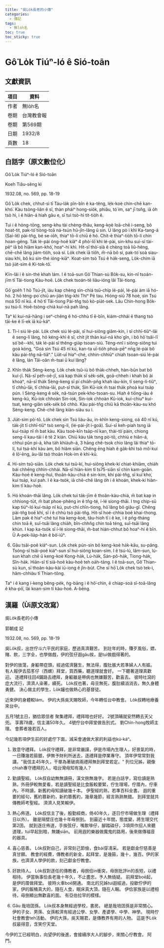 ```yaml
---
title: "吳Lo̍k長老的小傳"
categories:
  - 傳記
tags:
  - 無lo̍h名
toc: true
toc_sticky: true
---
```


# Gô͘ Lo̍k Tiúⁿ-ló ê Sió-toān

## 文獻資訊

| 項目 | 資料 |
|---|---|
| 作者 | 無lo̍h名 |
| 卷期 | 台灣教會報 |
| 卷期 | 第569期 |
| 日期 | 1932/8 |
| 頁數 | 18 |

## 白話字（原文數位化）

Gô͘ Lo̍k Tiúⁿ-ló ê Sió-toān

Koeh Tiâu-sêng kì

1932.08, no. 569, pp. 18-19

Gô͘ Lo̍k chek, chhut-sì tī Táu-la̍k pîn-bîn ê ka-têng, le̍k-koè chin-chē kan-khó͘. Kàu tsòng-liân ê sî, thàn pháiⁿ hong-sio̍k, phiâu, tó͘ ím, saⁿ jī tsn̂g, iā o̍h tsò hì, i ê hiân-á hiah gâu e, sī tuì tsò-hì tit-tio̍h ê.

Tuì i ê hòng-tōng, seng-khu tài chèng-thâu, keng-koè loā-chē i-seng, bô hoat-tit, pak-tó͘ tiòng-toā ná-tsún hū-jîn-lâng ū sin. Ū lâng pò i khì Ka-tang-á (Sai-lê) pài-tn̂g, bé se-io̍h, thiaⁿ tō-lí chiū ē hó. Chi̍t-ē thiaⁿ-tio̍h tō-lí chin hoan-gêng. Ta̍k lé-pài óng-hoê kiâⁿ 4 phò͘-lō͘ khì lé-pài, sin-khu sui-sī tài-pēⁿ iā bô hiâm kan-khó͘, hoaⁿ-hí khì. Hit-sî thò͘-sià ê chèng toā liû-hêng, chē-chē lâng jiám-tio̍h, soà sí. Lo̍k chek iā tio̍h, m̄-nā bô sí, pak-tó͘ soà siau-siau khì, bô kú sin-thé ióng-kiāⁿ. Koat-sim tsò Tsú ê ha̍k-seng, Lo̍k-chím iā tsò jia̍t-sim ê Ki-tok-tô͘.

Kīn-lâi i ê sin-thé khah lám. I ê toā-sun Gô͘ Thian-sù Bo̍k-su, kin-nî tsoán-jīm tī Tâi-tiong Kàu-hoē. Lo̍k chek tsoán-tē liâu-ióng lâi Tâi-tiong.

Gō͘ goe̍h 1 hō Tsú-ji̍t, iáu kap chèng sìn-chiá tsū-chi̍p lé-pài, lé-pài àm iā hó-hó. 2 hō téng-po͘ chiū an-jiân tńg-khì Thiⁿ Pē tau. Hióng-siū 78 hoè, sìn Tsú moá 50 nî kú. 4 hō tī Tâi-tiong Pài-tn̂g tsò kò-pia̍t-sek. Lâu Chìn-hong Bo̍k-su tsú-lí. Hoē-tsòng-chiá kuí-nā pah lâng.

Taⁿ kì kuí-nā-hāng i seⁿ-chêng ê hó-chhù tī ē-bīn, kiám-chhái ē thang tsò tāi-ke ê lī-ek iā kú-káⁿ.

1. Tì-ì siú lé-pài. Lo̍k chek siú lé-pài, sī hui-siông giâm-kín, i sī chhī-tiûⁿ-lāi ê seng-lí lâng, hó kéng-khì ê sî, chi̍t ji̍t thàn kuí-nā kho͘ gîn, i bô hō͘ tsâi-lī só͘ bê--khì, ta̍k lé-pài sī thêng-gia̍p tsoan-siú. Téng-nnî i siông-siông tuì goá kóng, "Goá sìn Tsú 45 nî kú, kan-ta uī-tio̍h phoà-pēⁿ nn̄g lé-pài bô kàu pài-tn̂g nā-tiāⁿ." Lia̍t-uī hiaⁿ-ché, chhin-chhiūⁿ chiah tsoan-siú lé-pài ê lâng, lán Tâi-oân m̄-tsai ū kuí lâng?

2. Khîn tha̍k Sèng-keng. Lo̍k chek tsū-iù bô tha̍k-chheh, hàn-bûn bat bô kuí-jī. Nā-sī pe̍h-oē-jī, siá kap tha̍k sī se̍k-se̍k, goā-chheh i khah bô ài khoàⁿ, nā-sī tha̍k Sèng-keng sī pí chia̍h-pn̄g khah iàu-kín, tī seng-lí-tiûⁿ, tī chhù-lāi, tī chhia-lāi, put-sî tha̍k, Sin Kū-iok m̄ tsai tha̍k phoà kuí tsa̍p pún. I Sèng-keng ê se̍k, nâ-tsún pek-kho-tsoan-su. Hiah ê tiōng-iàu ê keng-kù, Kū-iok chhoàn Sin-iok, Sin-iok chhoàn Kū-iok, kuí-chiuⁿ kuí-tsat, keng-giân se̍k-se̍k bô chhò. Kàu pài-tn̂g chiū kā thoân-kàu-su khó Sèng-keng. Chē-chē lâng kiàn-siàu su i.

3. Jia̍t-sim pò͘-tō. Lo̍k chek sìn Tsú liáu-āu, in-khîn keng-siong, oá 40 nî kú, ta̍k-ji̍t tī chhī-tiûⁿ tsò seng-lí, (lé-pài-ji̍t í-goā). Sui-sī keh-piah tsng iā kuí-tsa̍p nî m̄ bat kàu. Kàu tsoè-kīn tsa̍p-nî kan, thài-tō͘ pàin, chiong seng-lí kau-tāi i ê tē 2 kián. Chiū kàu ta̍k tsng pò͘-tō, chhiú e hiân-á, chhuì pûn pi-á, kha ta̍h khia̍uh-á, 3 hāng chê-tsok chio lâng lâi thiaⁿ tō-lí, tuì tsá-khí kàu àm, bô hiâm siān. Chêng ēng hiah ê ga̍k-khì tsò mô͘-kuí ê lō͘-ēng, āu-lâi tsò thoân Hok-im ê khì-kū.

4. Hí-sim tsû-siān. Lo̍k chek tuì tsū-kí, hui-siông khek-kí chiat-khiām, chia̍h bái chhēng chhìn-chhái. Nā-sī hiàn-kim tī ts75-siān sī chin kam-goān. Kàu-hoē ê keng-huì, thoân-kàu-chiá ê sin-kim, khí pài-tn̂g, sī kuí kho͘, kuí tsa̍p, kuí pah. I ê ka-tso̍k, iā chē-chē lâng o̍h i ê khoán, khek-kí hiàn-kim tī kàu-hoē.

5. Hó khoán-thāi lâng. Lo̍k chek tuì ta̍k-jīm ê thoân-kàu-chiá, m̄ bat kap in chhiong-tu̍t, m̄ bat phoe-phêng in ê tn̂g-té, í-lé siong-thāi. I tng chip-sū kap tiúⁿ-ló kuí-tsa̍p nî kú, put-chí chīn-tiong, hō͘ lâng bô giâu-gî. Chêng pài-tn̂g boē khí, sī i ê chhù tsò pài-tn̂g. Hit-sî hoé-chhia boē khai-thong. Lâm pak ê hiaⁿ-ché tuì hia keng-koè, tâu-hioh tī i ê ke, i ê pn̄g-tháng chin toā ê, suî-tsāi lâng chia̍h, bîn-chhn̂g chin toā téng, suî-tsāi lâng khùn. I kap ka-tso̍k sī í-lé siong-thāi, m̄-bat hián-chhut bô hoaⁿ-hí ê bīn. Ū A-pek-lia̍p-hán ê bô͘-iūⁿ.

6. Gâu tsâi-poê kiáⁿ-sun. Lo̍k chek pún-sin bô keng-koè ha̍k-kāu, su-pâng. Tsóng-sī tsâi-poê kiáⁿ-sun sī hui-siông koan-sim. I ê tsú-lú, lâm-sun, lú-sun khah chē ū keng-koè Kong-ha̍k, Lú-ha̍k, Sán-pô-ha̍k, Tiong-ha̍k, Sîn-ha̍k. Hiān-sî tī siā-hoē kàu-hoē teh oa̍h-tāng. I ê toā-sun, Gô͘ Thian-sù kun, sī thoân-kàu-kài iú-iong ê jîn-bu̍t. Che sī hō͘ Lo̍k chek tsò tek-ì, hâm-chhiàu tī Thian-tông.

Taⁿ i ê kang í-keng bêng-pe̍k, ǹg-bāng i ê hō͘-chìn, ē chiap-soà sī-toā-lâng ê kha-pō͘, lâi koan-sim tī kàu-hoē. A-bēng.

## 漢羅（Ùi原文改寫）

吳Lo̍k長老的小傳

郭朝成 記

1932.08, no. 569, pp. 18-19

吳Lo̍k叔，出世佇斗六平民的家庭，歷過真濟艱苦。 到壯年的時，賺歹風俗，嫖、賭、飲，三字全，也學做戲，伊的弦仔遐gâu挨，是tuì做戲得著的。

對伊的放蕩，身軀帶症頭，經過偌濟醫生，無法得，腹肚脹大若準婦人人有娠。 有人報伊去茄苳仔（西螺）拜堂，買西藥，聽道理就會好。 一下聽著道理真歡迎。 逐禮拜往回4鋪路去禮拜，身軀雖是帶病也無嫌艱苦，歡喜去。 彼時吐瀉的症大流行，濟濟人染著，續死。 Lo̍k叔也著，毋旦無死，腹肚續消消去，無久身體勇健。 決心做主的學生，Lo̍k嬸也做熱心的基督徒。

近來伊的身體較lám。 伊的大孫吳天賜牧師，今年轉任台中教會。 Lo̍k叔轉地療養來台中。

五月1號主日，猶佮眾信者 聚集禮拜，禮拜暗也好好。 2號頂晡就安然轉去天父兜。 享壽78歲，信主滿50年久。 4號佇台中拜堂做告別式。 劉Chìn-hong牧師主理。 會葬者幾若百人。

今記幾若項伊生前的好處佇下面，減采會通做大家的利益也kú-káⁿ。

1. 致意守禮拜。 Lo̍k叔守禮拜，是非常嚴謹，伊是市場內生理人，好景氣的時，一日賺幾若箍銀，伊無予財利所迷去，逐禮拜是停業專守。 頂年伊常常對我講，"我信主45年久，干單為著破病兩禮拜無到拜堂若定。" 列位兄姊，親像chiah專守禮拜的人，咱台灣毋知有幾人？

2. 勤讀聖經。 Lo̍k叔自幼無無讀冊，漢文捌無幾字。 若是白話字，寫佮讀是熟熟，外冊伊較無愛看，若是讀聖經是比食飯較要緊，佇生理場，佇厝內，佇車內，不時讀，新舊約毋知讀破幾十本。 伊聖經的熟，若準百科全書。 遐的重要的經句，舊約篡新約，新約篡舊約，幾章幾節，經言熟熟無錯。 到拜堂就共傳教師考聖經。 濟濟人見笑輸伊。

3. 熱心佈道。 Lo̍k叔信主了後，殷勤經商，倚40年久，逐日佇市場做生理（禮拜日以外）。 雖是隔壁庄也幾十年毋捌到。 到最近十年間，態度變，將生理交代第2囝。 就到逐庄佈道，手挨弦仔，嘴歕啡仔，腳踏碻仔，3項齊作招人來聽道理，tuì早起到暗，無嫌siān。 前用遐的樂器做魔鬼的路用，後來做傳福音的器具。

4. 喜心慈善。 Lo̍k叔對自己，非常刻己節儉，食bái穿凊采。 若是獻金佇慈善是真甘願。 教會的經費，傳教者的新金，起拜堂，是幾箍，幾十，幾百。伊的家族，也濟濟人學伊的款，刻己獻金佇教會。

5. 好款待人。 Lo̍k叔對逐任的傳教者，毋捌佮in衝突，毋捌批評in的長短，以禮相待。 伊當執事佮長老幾十年久，不止盡忠，予人無僥疑。 前拜堂boē起，是伊的厝做拜堂。 彼時火車boē開通。 南北的兄姊tuì遐經過，投歇佇伊的家，伊的飯桶真大的，隨在人食，眠床真大頂，隨在人睏。 伊佮家族是以禮相待，毋捌顯出無歡喜的面。 有亞伯拉罕的模樣。

6. Gâu 哉培囝孫。 Lo̍k叔本身無經過學校，書房。 總是哉培囝孫是非常關心。 伊的子女、男孫、女孫較濟有經過公學、女學、產婆學、中學、神學。 現時佇社會教會teh活動。 伊的大孫，吳天賜君，是傳教界有用的人物。 這是予Lo̍k叔最得意，含笑佇天堂。

今伊的工已經明白，向望伊的後進，會接續序大人的腳步，來關心佇教會。 阿門。
